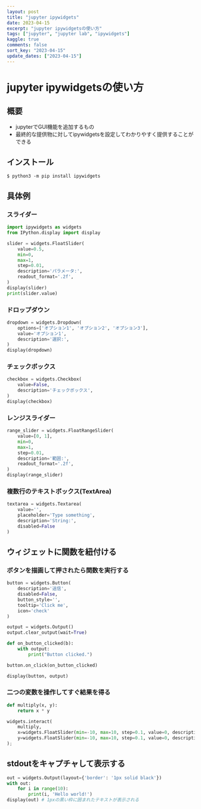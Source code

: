 ```yaml
---
layout: post
title: "jupyter ipywidgets"
date: 2023-04-15
excerpt: "jupyter ipywidgetsの使い方"
tags: ["jupyter", "jupyter lab", "ipywidgets"]
kaggle: true
comments: false
sort_key: "2023-04-15"
update_dates: ["2023-04-15"]
---
```


# jupyter ipywidgetsの使い方

## 概要 
 - jupyterでGUI機能を追加するもの
 - 最終的な提供物に対してipywidgetsを設定してわかりやすく提供することができる

## インストール

```console
$ python3 -m pip install ipywidgets
```

## 具体例

### スライダー

```python
import ipywidgets as widgets
from IPython.display import display

slider = widgets.FloatSlider(
    value=0.5,
    min=0,
    max=1,
    step=0.01,
    description='パラメータ:',
    readout_format='.2f',
)
display(slider)
print(slider.value)
```

### ドロップダウン

```python
dropdown = widgets.Dropdown(
    options=['オプション1', 'オプション2', 'オプション3'],
    value='オプション1',
    description='選択:',
)
display(dropdown)
```

### チェックボックス

```python
checkbox = widgets.Checkbox(
    value=False,
    description='チェックボックス',
)
display(checkbox)
```

### レンジスライダー

```python
range_slider = widgets.FloatRangeSlider(
    value=[0, 1],
    min=0,
    max=1,
    step=0.01,
    description='範囲:',
    readout_format='.2f',
)
display(range_slider)
```

### 複数行のテキストボックス(TextArea)

```python
textarea = widgets.Textarea(
    value='',
    placeholder='Type something',
    description='String:',
    disabled=False
)
```

## ウィジェットに関数を紐付ける

### ボタンを描画して押されたら関数を実行する

```python
button = widgets.Button(
    description='送信',
    disabled=False,
    button_style='',
    tooltip='Click me',
    icon='check'
)

output = widgets.Output()
output.clear_output(wait=True)

def on_button_clicked(b):
    with output:
        print("Button clicked.")

button.on_click(on_button_clicked)

display(button, output)
```

### 二つの変数を操作してすぐ結果を得る

```python
def multiply(x, y):
    return x * y

widgets.interact(
    multiply,
    x=widgets.FloatSlider(min=-10, max=10, step=0.1, value=0, description="x"),
    y=widgets.FloatSlider(min=-10, max=10, step=0.1, value=0, description="y")
);
```

## stdoutをキャプチャして表示する

```python
out = widgets.Output(layout={'border': '1px solid black'})
with out:
    for i in range(10):
        print(i, 'Hello world!')
display(out) # 1pxの黒い枠に囲まれたテキストが表示される
```

